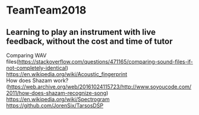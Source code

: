 # TeamTeam2018
## Learning to play an instrument with live feedback, without the cost and time of tutor

Comparing WAV files(https://stackoverflow.com/questions/471165/comparing-sound-files-if-not-completely-identical)  
https://en.wikipedia.org/wiki/Acoustic_fingerprint  
How does Shazam work?(https://web.archive.org/web/20161024115723/http://www.soyoucode.com/2011/how-does-shazam-recognize-song)  
https://en.wikipedia.org/wiki/Spectrogram  
https://github.com/JorenSix/TarsosDSP

